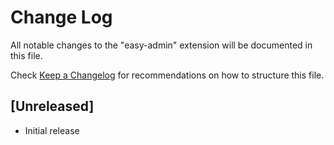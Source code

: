 # Change Log

All notable changes to the "easy-admin" extension will be documented in this file.

Check [Keep a Changelog](http://keepachangelog.com/) for recommendations on how to structure this file.

## [Unreleased]

- Initial release